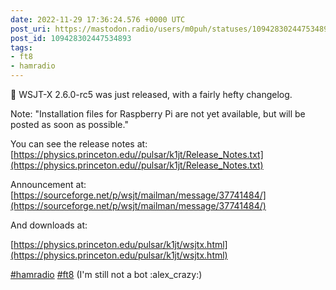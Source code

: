 ```yaml
---
date: 2022-11-29 17:36:24.576 +0000 UTC
post_uri: https://mastodon.radio/users/m0puh/statuses/109428302447534893
post_id: 109428302447534893
tags:
- ft8
- hamradio
---
```

📢 WSJT-X 2.6.0-rc5 was just released, with a fairly hefty changelog.

Note: "Installation files for Raspberry Pi are not yet available, but will be posted as soon as possible."

You can see the release notes at: [https://physics.princeton.edu//pulsar/k1jt/Release_Notes.txt](https://physics.princeton.edu//pulsar/k1jt/Release_Notes.txt)

Announcement at: [https://sourceforge.net/p/wsjt/mailman/message/37741484/](https://sourceforge.net/p/wsjt/mailman/message/37741484/)

And downloads at:

[https://physics.princeton.edu/pulsar/k1jt/wsjtx.html](https://physics.princeton.edu/pulsar/k1jt/wsjtx.html)

[#hamradio](https://mastodon.radio/tags/hamradio) [#ft8](https://mastodon.radio/tags/ft8) (I'm still not a bot :alex_crazy:)


